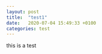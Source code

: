 ```yaml
---
layout: post
title:  "test1"
date:   2020-07-04 15:49:33 +0100
categories: test
---
```


this is a test